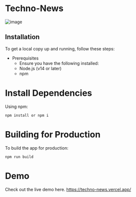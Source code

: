 
# Techno-News


![image](https://github.com/user-attachments/assets/ece1efc6-dac6-4f94-94b6-8e3c340da337)

## Installation
To get a local copy up and running, follow these steps:

- Prerequisites
    - Ensure you have the following installed:
    - Node.js (v14 or later)
    - npm 


# Install Dependencies
Using npm:

    npm install or npm i


# Building for Production
To build the app for production:
    
    npm run build



# Demo
Check out the live demo here. https://techno-news.vercel.app/
